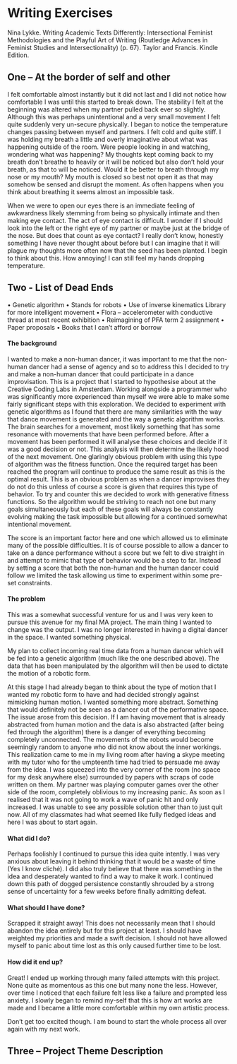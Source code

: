 # Writing Exercises

Nina Lykke. Writing Academic Texts Differently: Intersectional Feminist Methodologies and the Playful Art of Writing (Routledge Advances in Feminist Studies and Intersectionality) (p. 67). Taylor and Francis. Kindle Edition.

## One – At the border of self and other

I felt comfortable almost instantly but it did not last and I did not notice how comfortable I was until this started to break down. The stability I felt at the beginning was altered when my partner pulled back ever so slightly. Although this was perhaps unintentional and a very small movement I felt quite suddenly very un-secure physically. I began to notice the temperature changes passing between myself and partners. I felt cold and quite stiff. I was holding my breath a little and overly imaginative about what was happening outside of the room. Were people looking in and watching, wondering what was happening? My thoughts kept coming back to my breath don’t breathe to heavily or it will be noticed but also don’t hold your breath, as that to will be noticed. Would it be better to breath through my nose or my mouth? My mouth is closed so best not open it as that may somehow be sensed and disrupt the moment. As often happens when you think about breathing it seems almost an impossible task. 

When we were to open our eyes there is an immediate feeling of awkwardness likely stemming from being so physically intimate and then making eye contact. The act of eye contact is difficult. I wonder if I should look into the left or the right eye of my partner or maybe just at the bridge of the nose. But does that count as eye contact? I really don’t know, honestly something I have never thought about before but I can imagine that it will plague my thoughts more often now that the seed has been planted. I begin to think about this. How annoying! I can still feel my hands dropping temperature. 


## Two - List of Dead Ends

•	Genetic algorithm
•	Stands for robots
•	Use of inverse kinematics Library for more intelligent movement
•	Flora – accelerometer with conductive thread at most recent exhibition
•	Reimagining of PFA term 2 assignment
•	Paper proposals
•	Books that I can’t afford or borrow


#### The background

I wanted to make a non-human dancer, it was important to me that the non-human dancer had a sense of agency and so to address this I decided to try and make a non-human dancer that could participate in a dance improvisation. This is a project that I started to hypothesise about at the Creative Coding Labs in Amsterdam. Working alongside a programmer who was significantly more experienced than myself we were able to make some fairly significant steps with this exploration. We decided to experiment with genetic algorithms as I found that there are many similarities with the way that dance movement is generated and the way a genetic algorithm works. The brain searches for a movement, most likely something that has some resonance with movements that have been performed before. After a movement has been performed it will analyse these choices and decide if it was a good decision or not. This analysis will then determine the likely hood of the next movement. One glaringly obvious problem with using this type of algorithm was the fitness function. Once the required target has been reached the program will continue to produce the same result as this is the optimal result. This is an obvious problem as when a dancer improvises they do not do this unless of course a score is given that requires this type of behavior. To try and counter this we decided to work with generative fitness functions. So the algorithm would be striving to reach not one but many goals simultaneously but each of these goals will always be constantly evolving making the task impossible but allowing for a continued somewhat intentional movement. 

The score is an important factor here and one which allowed us to eliminate many of the possible difficulties. It is of course possible to allow a dancer to take on a dance performance without a score but we felt to dive straight in and attempt to mimic that type of behavior would be a step to far. Instead by setting a score that both the non-human and the human dancer could follow we limited the task allowing us time to experiment within some pre-set constraints. 

#### The problem

This was a somewhat successful venture for us and I was very keen to pursue this avenue for my final MA project. The main thing I wanted to change was the output. I was no longer interested in having a digital dancer in the space. I wanted something physical. 

My plan  to collect incoming real time data from a human dancer which will be fed into a genetic algorithm (much like the one described above). The data that has been manipulated by the algorithm will then be used to dictate the motion of a robotic form. 

At this stage I had already began to think about the type of motion that I wanted my robotic form to have and had decided strongly against mimicking human motion. I wanted something more abstract. Something that would definitely not be seen as a dancer out of the performative space. The issue arose from this decision. If I am having movement that is already abstracted from human motion and the data is also abstracted (after being fed through the algorithm) there is a danger of everything becoming completely unconnected. The movements of the robots would become seemingly random to anyone who did not know about the inner workings. 
This realization came to me in my living room after having a skype meeting with my tutor who for the umpteenth time had tried to persuade me away from the idea. I was squeezed into the very corner of the room (no space for my desk anywhere else) surrounded by papers with scraps of code written on them. My partner was playing computer games over the other side of the room, completely oblivious to my increasing panic. As soon as I realised that it was not going to work a wave of panic hit and only increased. I was unable to see any possible solution other than to just quit now. All of my classmates had what seemed like fully fledged ideas and here I was about to start again. 

#### What did I do?

Perhaps foolishly I continued to pursue this idea quite intently. I was very anxious about leaving it behind thinking that it would be a waste of time (Yes I know cliché). I did also truly believe that there was something in the idea and desperately wanted to find a way to make it work. I continued down this path of dogged persistence constantly shrouded by a strong sense of uncertainty for a few weeks before finally admitting defeat. 

#### What should I have done?

Scrapped it straight away! This does not necessarily mean that I should abandon the idea entirely but for this project at least. I should have weighted my priorities and made a swift decision. I should not have allowed myself to panic about time lost as this only caused further time to be lost. 

#### How did it end up?

Great! I ended up working through many failed attempts with this project. None quite as momentous as this one but many none the less. However, over time I noticed that each failure felt less like a failure and prompted less anxiety. I slowly began to remind my-self that this is how art works are made and I became a little more comfortable within my own artistic process. 

Don’t get too excited though. I am bound to start the whole process all over again with my next work.



## Three – Project Theme Description


